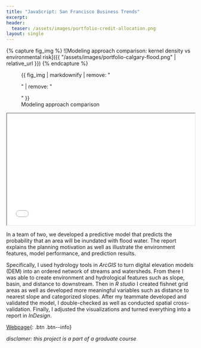 ```yaml
---
title: "JavaScript: San Francisco Business Trends"
excerpt: 
header:
  teaser: /assets/images/portfolio-credit-allocation.png
layout: single
---
```

{% capture fig_img %}
![Modeling approach comparison: kernel density vs environmental risk]({{ "/assets/images/portfolio-calgary-flood.png" | relative_url }})
{% endcapture %}

<figure>
  {{ fig_img | markdownify | remove: "<p>" | remove: "</p>" }}
  <figcaption>Modeling approach comparison</figcaption>
</figure>

<iframe seamless src="web/assets/doc/SF-Business-Trend/index.html" width="100%" height="300"></iframe>

In a team of two, we developed a predictive model that predicts the probability that an area will be inundated with flood water. The report explains the planning motivation as well as illustrate the environment features, model performance, and prediction results.

Specifically, I used hydrology tools in _ArcGIS_ to turn digital elevation models (DEM) into an ordered network of streams and watersheds. From there I was able to create environment and hydrological features such as slope, basin, and distance to downstream. Then in _R studio_ I created fishnet grid areas as well as developed more meaningful variables such as distance to nearest slope and categorized slopes. After my teammate developed and validated the model, I double-checked as well as conducted spatial cross-validation. Finally, I adjusted the visualizations and turned everything into a report in _InDesign_.

[Webpage](web/assets/doc/SF-Business-Trend/index.html){: .btn .btn--info}

_disclamer: this project is a part of a graduate course_